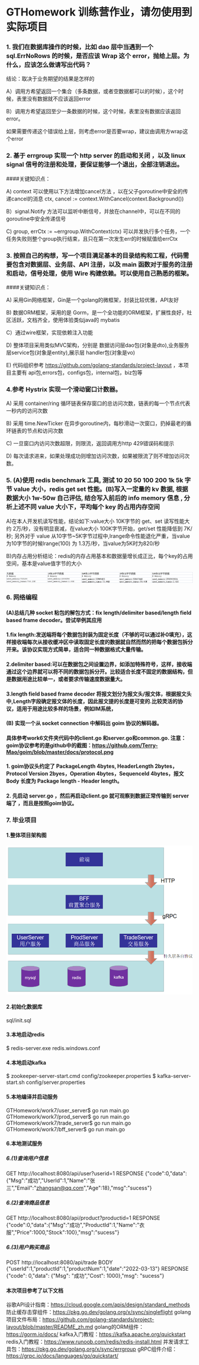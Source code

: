 # GTHomework 训练营作业，请勿使用到实际项目

### 1. 我们在数据库操作的时候，比如 dao 层中当遇到一个 sql.ErrNoRows 的时候，是否应该 Wrap 这个 error，抛给上层。为什么，应该怎么做请写出代码？
结论：取决于业务期望的结果是怎样的

A）调用方希望返回一个集合（多条数据，或者空数据都可以的时候），这个时候，表里没有数据就不应该返回error

B）调用方希望返回至少一条数据的时候，这个时候，表里没有数据应该返回error。

如果需要传递这个错误给上层，则考虑error是否要wrap，建议由调用方wrap这个error


### 2. 基于 errgroup 实现一个 http server 的启动和关闭 ，以及 linux signal 信号的注册和处理，要保证能够一个退出，全部注销退出。


####关键知识点：

A) context 可以使用以下方法增加cancel方法 ，以在父子goroutine中安全的传递cancel的消息
ctx, cancel := context.WithCancel(context.Background())

B）signal.Notify 方法可以监听中断信号，并放在channel中，可以在不同的goroutine中安全传递信号

C) group, errCtx := ~errgroup.WithContext(ctx) 可以并发执行多个任务，一个任务失败则整个group执行结束，且只在第一次发生err的时候赋值给errCtx

### 3. 按照自己的构想，写一个项目满足基本的目录结构和工程，代码需要包含对数据层、业务层、API 注册，以及 main 函数对于服务的注册和启动，信号处理，使用 Wire 构建依赖。可以使用自己熟悉的框架。


####关键知识点：

A) 采用Gin网络框架，Gin是一个golang的微框架，封装比较优雅，API友好

B) 数据ORM框架，采用的是 Gorm，是一个全功能的ORM框架，扩展性良好，社区活跃，文档齐全，使用体验类似java的 mybatis

C）通过wire框架，实现依赖注入功能

D) 整体项目采用类似MVC架构，分别是 数据访问层dao包(对象是dto),业务服务层service包(对象是entity),展示层 handler包(对象是vo)

E) 代码组织参考  https://github.com/golang-standards/project-layout ，本项目主要有 api包,errors包，configs包，internal包，biz包等

### 4.参考 Hystrix 实现一个滑动窗口计数器。

A)  采用 container/ring 循环链表保存窗口的总访问次数，链表的每一个节点代表一秒内的访问次数

B) 采用 time.NewTicker 在异步goroutine内，每秒滑动一次窗口，扔掉最老的循环链表的节点和访问次数

C) 一旦窗口内访问次数超限，则限流，返回调用方http 429错误码和提示

D) 每次请求进来，如果处理成功则增加访问次数，如果被限流了则不增加访问次数。

### 5. (A)使用 redis benchmark 工具, 测试 10 20 50 100 200 1k 5k 字节 value 大小，redis get set 性能。(B)写入一定量的 kv 数据, 根据数据大小 1w-50w 自己评估, 结合写入前后的 info memory 信息 , 分析上述不同 value 大小下，平均每个 key 的占用内存空间

A)在本人开发机读写性能，结论如下:value大小 10K字节的 get、set 读写性能大约 2万/秒，没有明显衰减，在value大小 100K字节开始，get/set 性能降低到 7K/秒;
另外对于 value 从10字节~5K字节过程中,lrange命令性能退化严重，当value为10字节的时候lrange(100) 为 1.3万/秒，当value为5K时为820/秒

B)内存占用分析结论：redis的内存占用基本和数据量增长成正比，每个key的占用空间，基本是value值字节的大小

![img_1.png](img_1.png)

### 6. 网络编程
#### (A)总结几种 socket 粘包的解包方式：fix length/delimiter based/length field based frame decoder。尝试举例其应用
#### 1.fix length:发送端将每个数据包封装为固定长度（不够的可以通过补0填充），这样接收端每次从接收缓冲区中读取固定长度的数据就自然而然的把每个数据包拆分开来。该协议实现方式简单，适合同一种数据格式大量传输。
#### 2.delimiter based:可以在数据包之间设置边界，如添加特殊符号，这样，接收端通过这个边界就可以将不同的数据包拆分开。比较适合长度不固定的数据结构，但是数据用途比较单一，或者要求传输速度数据量大。
#### 3.length field based frame decoder 将报文划分为报文头/报文体，根据报文头中,Length字段确定报文体的长度，因此报文提的长度是可变的.比较灵活的协议，适用于用途比较多样的场景，例如IM系统，

#### (B) 实现一个从 socket connection 中解码出 goim 协议的解码器。
#### 具体参考work6文件夹代码中的client.go 和server.go和common.go. 注意：goim协议参考的是github中的截图：https://github.com/Terry-Mao/goim/blob/master/docs/protocol.png
####  1. goim协议头约定了 PackageLength 4bytes, HeaderLength 2bytes，Protocol Version 2byes，Operation 4bytes，SequenceId 4bytes，报文Body 长度为 Package length - Header length。
####  2. 先启动 server.go ，然后再启动client.go   就可观察到数据正常传输到 server端了 ，而且是按照goim协议。


### 7. 毕业项目

####  1.整体项目架构图
![img_3.png](img_3.png)

####  2.初始化数据库
sql/init.sql

####  3.本地启动redis
$ redis-server.exe redis.windows.conf

####  4.本地启动kafka
$ zookeeper-server-start.cmd config/zookeeper.properties
$ kafka-server-start.sh config/server.properties

####  5.本地编译并启动服务
GTHomework/work7/user_server$ go run main.go
GTHomework/work7/prod_server$ go run main.go
GTHomework/work7/trade_server$ go run main.go
GTHomework/work7/bff_server$ go run main.go

####  6.本地测试服务
##### 6.(1)查询用户信息
GET http://localhost:8080/api/user?userid=1
RESPONSE    {"code":0,"data":{"Msg":"成功","UserId":1,"Name":"张三","Email":"zhangsan@qq.com","Age":18},"msg":"sucess"}

#####  6.(2)查询商品信息
GET http://localhost:8080/api/product?productid=1
RESPONSE    {"code":0,"data":{"Msg":"成功","ProductId":1,"Name":"衣服","Price":1000,"Stock":100},"msg":"sucess"}

#####  6.(3)用户购买商品
POST    http://localhost:8080/api/trade
BODY    {"userId":1,"productId":1,"productNum":1,"date":"2022-03-13"}
RESPONSE    {"code": 0,"data": {"Msg": "成功","Cost": 1000},"msg": "sucess"}



#### 本次项目参考了以下文档
谷歌API设计指南：https://cloud.google.com/apis/design/standard_methods
防止缓存击穿组件：https://pkg.go.dev/golang.org/x/sync/singleflight
golang项目文件布局：https://github.com/golang-standards/project-layout/blob/master/README_zh.md
golang的ORM组件：https://gorm.io/docs/
kafka入门教程：https://kafka.apache.org/quickstart
redis入门教程：https://www.runoob.com/redis/redis-install.html
并发请求工具包：https://pkg.go.dev/golang.org/x/sync/errgroup
gRPC组件介绍：https://grpc.io/docs/languages/go/quickstart/


